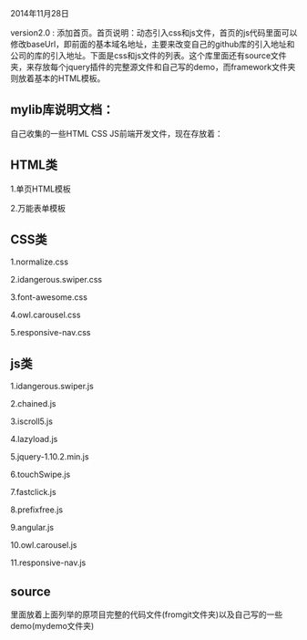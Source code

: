 2014年11月28日

version2.0 : 添加首页。首页说明：动态引入css和js文件，首页的js代码里面可以修改baseUrl，即前面的基本域名地址，主要来改变自己的github库的引入地址和公司的库的引入地址。下面是css和js文件的列表。这个库里面还有source文件夹，来存放每个jquery插件的完整源文件和自己写的demo，而framework文件夹则放着基本的HTML模板。


mylib库说明文档：
---------------------------
自己收集的一些HTML CSS JS前端开发文件，现在存放着：

HTML类
-------------------------------
1.单页HTML模板

2.万能表单模板

CSS类
------------------------------
1.normalize.css

2.idangerous.swiper.css

3.font-awesome.css

4.owl.carousel.css

5.responsive-nav.css

js类
------------------------------
1.idangerous.swiper.js

2.chained.js

3.iscroll5.js

4.lazyload.js

5.jquery-1.10.2.min.js

6.touchSwipe.js

7.fastclick.js

8.prefixfree.js

9.angular.js

10.owl.carousel.js

11.responsive-nav.js

source
-------------------------------
里面放着上面列举的原项目完整的代码文件(fromgit文件夹)以及自己写的一些demo(mydemo文件夹)
